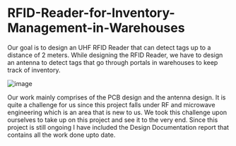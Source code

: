# RFID-Reader-for-Inventory-Management-in-Warehouses
 Our goal is to design an UHF RFID Reader that can detect tags up to a distance of 2 meters.  While  designing the RFID Reader, we have to design an antenna to detect tags that go through portals in  warehouses to keep track of inventory.

 ![image](https://github.com/javin-5/RFID-Reader-for-Inventory-Management-in-Warehouses/assets/121782593/d0b34b6a-4120-4f94-9a7e-86b8e105b323)

Our work mainly comprises of the PCB design and the antenna design. It is quite a challenge for us since this project falls under RF and microwave engineering which is an area that is new to us. We took this challenge upon ourselves to take up on this project and see it to the very end. Since this project is still ongoing I have included the Design Documentation report that contains all the work done upto date. 
